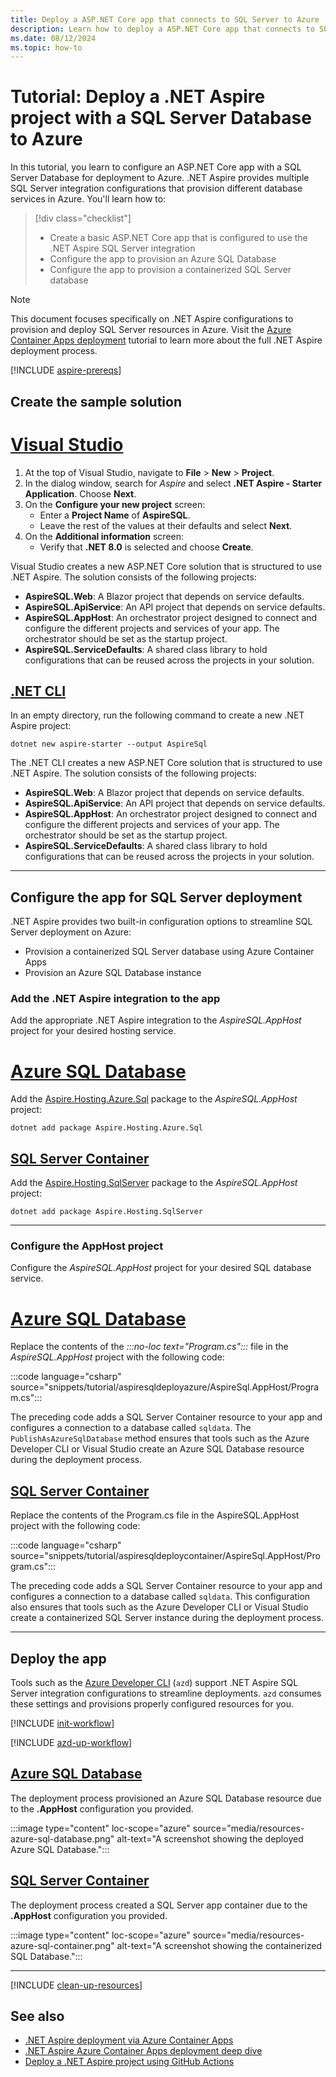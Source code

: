 ```yaml
---
title: Deploy a ASP.NET Core app that connects to SQL Server to Azure
description: Learn how to deploy a ASP.NET Core app that connects to SQL Server to Azure
ms.date: 08/12/2024
ms.topic: how-to
---
```


# Tutorial: Deploy a .NET Aspire project with a SQL Server Database to Azure

In this tutorial, you learn to configure an ASP.NET Core app with a SQL Server Database for deployment to Azure. .NET Aspire provides multiple SQL Server integration configurations that provision different database services in Azure. You'll learn how to:

> [!div class="checklist"]
>
> - Create a basic ASP.NET Core app that is configured to use the .NET Aspire SQL Server integration
> - Configure the app to provision an Azure SQL Database
> - Configure the app to provision a containerized SQL Server database

> [!NOTE]
> This document focuses specifically on .NET Aspire configurations to provision and deploy SQL Server resources in Azure. Visit the [Azure Container Apps deployment](/dotnet/aspire/deployment/azure/aca-deployment?branch=pr-en-us-532&tabs=visual-studio%2Clinux%2Cpowershell&pivots=azure-azd) tutorial to learn more about the full .NET Aspire deployment process.

[!INCLUDE [aspire-prereqs](../includes/aspire-prereqs.md)]

## Create the sample solution

# [Visual Studio](#tab/visual-studio)

1. At the top of Visual Studio, navigate to **File** > **New** > **Project**.
1. In the dialog window, search for *Aspire* and select **.NET Aspire - Starter Application**. Choose **Next**.
1. On the **Configure your new project** screen:
    - Enter a **Project Name** of **AspireSQL**.
    - Leave the rest of the values at their defaults and select **Next**.
1. On the **Additional information** screen:
    - Verify that **.NET 8.0** is selected and choose **Create**.

Visual Studio creates a new ASP.NET Core solution that is structured to use .NET Aspire. The solution consists of the following projects:

- **AspireSQL.Web**: A Blazor project that depends on service defaults.
- **AspireSQL.ApiService**: An API project that depends on service defaults.
- **AspireSQL.AppHost**: An orchestrator project designed to connect and configure the different projects and services of your app. The orchestrator should be set as the startup project.
- **AspireSQL.ServiceDefaults**: A shared class library to hold configurations that can be reused across the projects in your solution.

## [.NET CLI](#tab/cli)

In an empty directory, run the following command to create a new .NET Aspire project:

```dotnetcli
dotnet new aspire-starter --output AspireSql
```

The .NET CLI creates a new ASP.NET Core solution that is structured to use .NET Aspire. The solution consists of the following projects:

- **AspireSQL.Web**: A Blazor project that depends on service defaults.
- **AspireSQL.ApiService**: An API project that depends on service defaults.
- **AspireSQL.AppHost**: An orchestrator project designed to connect and configure the different projects and services of your app. The orchestrator should be set as the startup project.
- **AspireSQL.ServiceDefaults**: A shared class library to hold configurations that can be reused across the projects in your solution.

---

## Configure the app for SQL Server deployment

.NET Aspire provides two built-in configuration options to streamline SQL Server deployment on Azure:

- Provision a containerized SQL Server database using Azure Container Apps
- Provision an Azure SQL Database instance

### Add the .NET Aspire integration to the app

Add the appropriate .NET Aspire integration to the _AspireSQL.AppHost_ project for your desired hosting service.

# [Azure SQL Database](#tab/azure-sql)

Add the [Aspire.Hosting.Azure.Sql](https://www.nuget.org/packages/Aspire.Hosting.Azure.Sql) package to the _AspireSQL.AppHost_ project:

```dotnetcli
dotnet add package Aspire.Hosting.Azure.Sql
```

## [SQL Server Container](#tab/sql-container)

Add the [Aspire.Hosting.SqlServer](https://www.nuget.org/packages/Aspire.Hosting.SqlServer) package to the _AspireSQL.AppHost_ project:

```dotnetcli
dotnet add package Aspire.Hosting.SqlServer
```

---

### Configure the AppHost project

Configure the _AspireSQL.AppHost_ project for your desired SQL database service.

# [Azure SQL Database](#tab/azure-sql)

Replace the contents of the _:::no-loc text="Program.cs":::_ file in the _AspireSQL.AppHost_ project with the following code:

:::code language="csharp" source="snippets/tutorial/aspiresqldeployazure/AspireSql.AppHost/Program.cs":::

The preceding code adds a SQL Server Container resource to your app and configures a connection to a database called `sqldata`. The `PublishAsAzureSqlDatabase` method ensures that tools such as the Azure Developer CLI or Visual Studio create an Azure SQL Database resource during the deployment process.

## [SQL Server Container](#tab/sql-container)

Replace the contents of the Program.cs file in the AspireSQL.AppHost project with the following code:

:::code language="csharp" source="snippets/tutorial/aspiresqldeploycontainer/AspireSql.AppHost/Program.cs":::

The preceding code adds a SQL Server Container resource to your app and configures a connection to a database called `sqldata`. This configuration also ensures that tools such as the Azure Developer CLI or Visual Studio create a containerized SQL Server instance during the deployment process.

---

## Deploy the app

Tools such as the [Azure Developer CLI](/azure/developer/azure-developer-cli/overview) (`azd`) support .NET Aspire SQL Server integration configurations to streamline deployments. `azd` consumes these settings and provisions properly configured resources for you.

[!INCLUDE [init-workflow](../deployment/azure/includes/init-workflow.md)]

[!INCLUDE [azd-up-workflow](../deployment/azure/includes/azd-up-workflow.md)]

## [Azure SQL Database](#tab/azure-sql)

The deployment process provisioned an Azure SQL Database resource due to the **.AppHost** configuration you provided.

:::image type="content" loc-scope="azure" source="media/resources-azure-sql-database.png" alt-text="A screenshot showing the deployed Azure SQL Database.":::

## [SQL Server Container](#tab/sql-container)

The deployment process created a SQL Server app container due to the **.AppHost** configuration you provided.

:::image type="content" loc-scope="azure" source="media/resources-azure-sql-container.png" alt-text="A screenshot showing the containerized SQL Database.":::

---

[!INCLUDE [clean-up-resources](../includes/clean-up-resources.md)]

## See also

- [.NET Aspire deployment via Azure Container Apps](../deployment/azure/aca-deployment.md)
- [.NET Aspire Azure Container Apps deployment deep dive](../deployment/azure/aca-deployment-azd-in-depth.md)
- [Deploy a .NET Aspire project using GitHub Actions](../deployment/azure/aca-deployment-github-actions.md)
